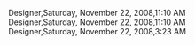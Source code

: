 ﻿Designer,Saturday, November 22, 2008,11:10 AM  Designer,Saturday, November 22, 2008,11:10 AM  Designer,Saturday, November 22, 2008,3:23 AM